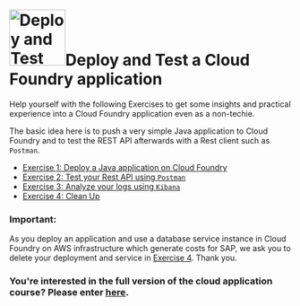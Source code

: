 # <img src="https://github.com/ccjavadev/cc-coursematerial/blob/master/Z_ReuseImages/images/yourTurn.jpg" width="100" alt="Deploy and Test Cloud Foundry application"/>Deploy and Test a Cloud Foundry application 
Help yourself with the following Exercises to get some insights and practical experience into a Cloud Foundry application even as a non-techie.

The basic idea here is to push a very simple Java application to Cloud Foundry and to test the REST API afterwards with a Rest client such as `Postman`.


- [Exercise 1: Deploy a Java application on Cloud Foundry](Exercise1_CloudFoundry.md)
- [Exercise 2: Test your Rest API using `Postman`](Exercise2_TestYourRESTApi.md)
- [Exercise 3: Analyze your logs using `Kibana`](Exercise3_KibanaLoggingDashboard.md)
- [Exercise 4: Clean Up](Exercise4_CleanUp.md)

### Important: 
As you deploy an application and use a database service instance in Cloud Foundry on AWS infrastructure which generate costs for SAP, we ask you to delete your deployment and service in [Exercise 4](Exercise4_CleanUp.md). Thank you.

### You're interested in the full version of the cloud application course? Please enter [here](https://github.com/ccjavadev/cc-coursematerial/wiki).
